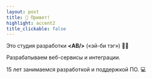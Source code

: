 ```yaml
---
layout: post
title: 👋 Привет!
highlight: accent2
title_clickable: false
---
```


Это студия разработки **&lt;AB/&gt;** («эй-би тэг») 👨‍💻

Разрабатываем веб-сервисы и интеграции. 

15 лет занимаемся разработкой и поддержкой ПО. 💻
